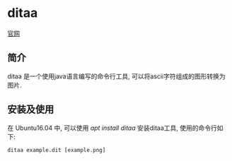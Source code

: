 # ditaa #

[官网](http://ditaa.sourceforge.net/)

## 简介 ##

ditaa 是一个使用java语言编写的命令行工具, 可以将ascii字符组成的图形转换为图片.

## 安装及使用 ##

在 Ubuntu16.04 中, 可以使用 *apt install ditaa* 安装ditaa工具, 使用的命令行如下:

```
ditaa example.dit [example.png]
```
